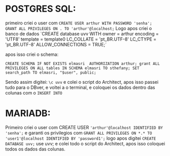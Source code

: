 # POSTGRES SQL:



primeiro criei o user com `CREATE USER arthur WITH PASSWORD 'senha';
GRANT ALL PRIVILEGES ON . TO 'arthur'@localhost;`
Logo apos criei o banco de dados `CREATE database uvv 
WITH
owner = arthur
encoding = 'UTF8'
template = template0
LC_COLLATE = 'pt_BR.UTF-8'
LC_CTYPE = 'pt_BR.UTF-8'
ALLOW_CONNECTIONS = TRUE;´

apos isso criei o schema:


`CREATE SCHEMA IF NOT EXISTS elmasri 
    AUTHORIZATION arthur;
grant ALL PRIVILEGES ON ALL tables IN SCHEMA elmasri TO sthefany;
SET search_path TO elmasri, "$user", public;`

Sendo assim digitei:
`\c uvv`
e colei o script do Architect, apos isso passei tudo para o DBver, e voltei a o terminal, e coloquei os dados dentro das colunas com o `INSERT INTO`


# MARIADB:



Primeiro criei o user com CREATE USER `'arthur'@localhost IDENTIFIED BY 'senha';` e garanti os privilegios com `GRANT ALL PRIVILEGES ON *.* TO 'user1'@localhost IDENTIFIED BY 'password1';`
logo apos digitei `CREATE DATABASE uvv;`
use uvv;
e colei todo o script do Architect, apos isso coloquei todos os dados das colunas.
